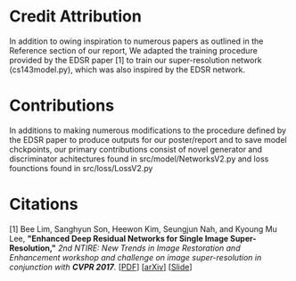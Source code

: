 # Credit Attribution

In addition to owing inspiration to numerous papers as outlined in the Reference section of our report, We adapted the training procedure provided by the EDSR paper [1] to train our super-resolution network (cs143model.py), which was also inspired by the EDSR network.

# Contributions

In additions to making numerous modifications to the procedure defined by the EDSR paper to produce outputs for our poster/report and to save model chckpoints, our primary contributions consist of novel generator and discriminator achitectures found in src/model/NetworksV2.py and loss founctions found in src/loss/LossV2.py

# Citations

[1] Bee Lim, Sanghyun Son, Heewon Kim, Seungjun Nah, and Kyoung Mu Lee, **"Enhanced Deep Residual Networks for Single Image Super-Resolution,"** <i>2nd NTIRE: New Trends in Image Restoration and Enhancement workshop and challenge on image super-resolution in conjunction with **CVPR 2017**. </i> [[PDF](http://openaccess.thecvf.com/content_cvpr_2017_workshops/w12/papers/Lim_Enhanced_Deep_Residual_CVPR_2017_paper.pdf)] [[arXiv](https://arxiv.org/abs/1707.02921)] [[Slide](https://cv.snu.ac.kr/research/EDSR/Presentation_v3(release).pptx)]
